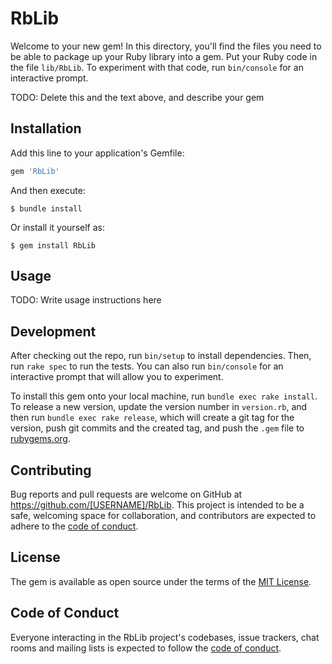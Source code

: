 # RbLib

Welcome to your new gem! In this directory, you'll find the files you need to be able to package up your Ruby library into a gem. Put your Ruby code in the file `lib/RbLib`. To experiment with that code, run `bin/console` for an interactive prompt.

TODO: Delete this and the text above, and describe your gem

## Installation

Add this line to your application's Gemfile:

```ruby
gem 'RbLib'
```

And then execute:

    $ bundle install

Or install it yourself as:

    $ gem install RbLib

## Usage

TODO: Write usage instructions here

## Development

After checking out the repo, run `bin/setup` to install dependencies. Then, run `rake spec` to run the tests. You can also run `bin/console` for an interactive prompt that will allow you to experiment.

To install this gem onto your local machine, run `bundle exec rake install`. To release a new version, update the version number in `version.rb`, and then run `bundle exec rake release`, which will create a git tag for the version, push git commits and the created tag, and push the `.gem` file to [rubygems.org](https://rubygems.org).

## Contributing

Bug reports and pull requests are welcome on GitHub at https://github.com/[USERNAME]/RbLib. This project is intended to be a safe, welcoming space for collaboration, and contributors are expected to adhere to the [code of conduct](https://github.com/[USERNAME]/RbLib/blob/master/CODE_OF_CONDUCT.md).

## License

The gem is available as open source under the terms of the [MIT License](https://opensource.org/licenses/MIT).

## Code of Conduct

Everyone interacting in the RbLib project's codebases, issue trackers, chat rooms and mailing lists is expected to follow the [code of conduct](https://github.com/[USERNAME]/RbLib/blob/master/CODE_OF_CONDUCT.md).
